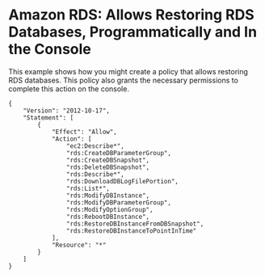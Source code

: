 # Amazon RDS: Allows Restoring RDS Databases, Programmatically and In the Console<a name="reference_policies_examples_rds_db-console"></a>

This example shows how you might create a policy that allows restoring RDS databases\. This policy also grants the necessary permissions to complete this action on the console\.

```
{
    "Version": "2012-10-17",
    "Statement": [
        {
            "Effect": "Allow",
            "Action": [
                "ec2:Describe*",
                "rds:CreateDBParameterGroup",
                "rds:CreateDBSnapshot",
                "rds:DeleteDBSnapshot",
                "rds:Describe*",
                "rds:DownloadDBLogFilePortion",
                "rds:List*",
                "rds:ModifyDBInstance",
                "rds:ModifyDBParameterGroup",
                "rds:ModifyOptionGroup",
                "rds:RebootDBInstance",
                "rds:RestoreDBInstanceFromDBSnapshot",
                "rds:RestoreDBInstanceToPointInTime"
            ],
            "Resource": "*"
        }
    ]
}
```